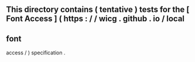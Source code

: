 This
directory
contains
(
tentative
)
tests
for
the
[
Font
Access
]
(
https
:
/
/
wicg
.
github
.
io
/
local
-
font
-
access
/
)
specification
.
